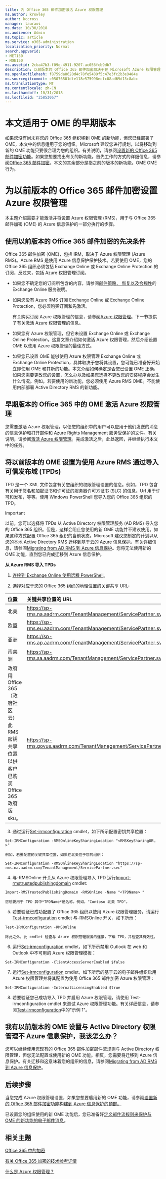 ```yaml
---
title: 为 Office 365 邮件加密激活 Azure 权限管理
ms.author: krowley
author: kccross
manager: laurawi
ms.date: 10/30/2018
ms.audience: Admin
ms.topic: article
ms.service: o365-administration
localization_priority: Normal
search.appverid:
- MET150
- MOE150
ms.assetid: 2cba47b3-f09e-4911-9207-ac056fcb9db7
description: 以前版本的 Office 365 邮件加密取决于在 Microsoft Azure 权限管理 （以前称为 Windows Azure Active Directory 权限管理）。
ms.openlocfilehash: f8759da8628d4c78fe5409f5c47e3fc2b3e9484e
ms.sourcegitcommit: c05076501dfe118e575998ecfc08ad69d13c8abc
ms.translationtype: MT
ms.contentlocale: zh-CN
ms.lasthandoff: 10/31/2018
ms.locfileid: "25853067"
---
```

# <a name="this-article-applies-to-the-previous-version-of-ome"></a>本文适用于 OME 的早期版本
如果您没有尚未将您的 Office 365 组织移到 OME 的新功能，但您已经部署了 OME，本文中的信息适用于您的组织。Microsoft 建议您进行规划，以将移动到新的 OME 功能只要很合理为您的组织。有关说明，请参阅[设置新的 Office 365 邮件加密功能](set-up-new-message-encryption-capabilities.md)。如果您想要找出有关的新功能，首先工作的方式的详细信息，请参阅[Office 365 邮件加密](ome.md)。本文的其余部分是指之前的版本的新功能，OME OME 行为。

# <a name="set-up-azure-rights-management-for-the-previous-version-of-office-365-message-encryption"></a>为以前版本的 Office 365 邮件加密设置 Azure 权限管理

本主题介绍需要才能激活并将设置 Azure 权限管理 (RMS)，用于与 Office 365 邮件加密 (OME) 的 Azure 信息保护的一部分执行的步骤。
  
## <a name="prerequisites-for-using-the-previous-version-of-office-365-message-encryption"></a>使用以前版本的 Office 365 邮件加密的先决条件
<a name="warmprereqs"> </a>

Office 365 邮件加密 (OME)，包括 IRM，取决于 Azure 权限管理 (Azure RMS)。Azure RMS 是使用 Azure 信息保护保护技术。若要使用 OME，您的 Office 365 组织必须包括 Exchange Online 或 Exchange Online Protection 的订阅，反过来，包括 Azure 权限管理订阅。
  
- 如果您不确定您的订阅所包含的内容，请参阅[邮件策略、 恢复以及合规性](https://technet.microsoft.com/library/exchange-online-message-policy-recovery-and-compliance.aspx)的 Exchange Online 服务说明。
    
- 如果您没有 Azure RMS 订阅 Exchange Online 或 Exchange Online Protection，您必须购买订阅和先激活。
    
    有关购买订阅 Azure 权限管理的信息，请参阅[Azure 权限管理](https://portal.office.com/Signup/MainSignUp15.aspx?&amp;OfferId=9DF77AF9-DAAE-4d51-8E0E-EEEADD4866B8&amp;dl=RIGHTSMANAGEMENT)。下一节提供了有关激活 Azure 权限管理的信息。
    
- 如果您有 Azure 权限管理，但它未设置 Exchange Online 或 Exchange Online Protection，这篇文章介绍如何激活 Azure 权限管理，然后介绍设置 OME 以使用 Azure 权限管理的最佳方式。
    
- 如果您已设置 OME 能够使用 Azure 权限管理 Exchange Online 或 Exchange Online Protection，具体取决于您将其设置，您可能已准备好开始立即使用 OME 和其新的功能。本文介绍如何确定是否您已设置 OME 正确，如果您需要更改您的设置，怎么办以及如果您选择不更改您的安装程序会发生什么情况。例如，若要使用的新功能，您必须使用 Azure RMS OME。不能使用内部部署 Active Directory RMS 的新功能。
    
## <a name="activate-azure-rights-management-for--the-previous-version-of-ome-in-office-365"></a>早期版本的 Office 365 中的 OME 激活 Azure 权限管理
<a name="activatewarm"> </a>

您需要激活 Azure 权限管理，以便您的组织中的用户可以应用于他们发送的消息的信息保护和打开邮件和 Azure Rights Management 服务受保护的文件。有关说明，请参阅[激活 Azure 权限管理](https://go.microsoft.com/fwlink/p/?LinkId=525775)。完成激活之后，此处返回，并继续执行本文中的任务。
  
## <a name="set-up-the-previous-version-of-ome-to-use-azure-rms-by-importing-trusted-publishing-domains-tpds"></a>将以前版本的 OME 设置为使用 Azure RMS 通过导入可信发布域 (TPDs)
<a name="importTPDs"> </a>

TPD 是一个 XML 文件包含有关您组织的权限管理设置的信息。例如，TPD 包含有关用于签名和加密证书和许可证的服务器许可方证书 (SLC) 的信息，Url 用于许可和发布，等等。使用 Windows PowerShell 您导入您的 Office 365 组织的 TPD。
  
> [!IMPORTANT]
> 以前，您可以选择将 TPDs 从 Active Directory 权限管理服务 (AD RMS) 导入您的 Office 365 组织。但是，这样会阻止您使用的新 OME 功能并不建议使用。如果这种方式配置 Office 365 组织的当前状态，Microsoft 建议您制定的计划以从您的本地 Active Directory RMS 迁移到基于云的 Azure 信息保护。有关详细信息，请参阅[Migrating from AD RMS 到 Azure 信息保护](https://docs.microsoft.com/information-protection/plan-design/migrate-from-ad-rms-to-azure-rms)。您将无法使用新的 OME 功能，直到您已完成迁移到 Azure 信息保护。 
  
 **从 Azure RMS 导入 TPDs**
  
1. [连接到 Exchange Online 使用远程 PowerShell](https://technet.microsoft.com/library/jj984289%28v=exchg.150%29.aspx)。
    
2. 选择对应于您的 Office 365 组织的地理位置的关键共享 URL:
    
|**位置**|**关键共享位置的 URL**|
|:-----|:-----|
|北美  <br/> |https://sp-rms.na.aadrm.com/TenantManagement/ServicePartner.svc  <br/> |
|欧盟  <br/> |https://sp-rms.eu.aadrm.com/TenantManagement/ServicePartner.svc  <br/> |
|亚洲  <br/> |https://sp-rms.ap.aadrm.com/TenantManagement/ServicePartner.svc  <br/> |
|南美洲  <br/> |https://sp-rms.sa.aadrm.com/TenantManagement/ServicePartner.svc  <br/> |
|政府用 Office 365（政府社区云）  <br/> 此 RMS 密钥共享位置以供客户已购买 Office 365 政府版 sku。  <br/> |https://sp-rms.govus.aadrm.com/TenantManagement/ServicePartner.svc  <br/> |
   
3. 通过运行[Set-irmconfiguration](https://technet.microsoft.com/library/dd979792%28v=exchg.160%29.aspx) cmdlet，如下所示配置密钥共享位置： 
    
  ```
  Set-IRMConfiguration -RMSOnlineKeySharingLocation "<RMSKeySharingURL >"
  ```

    例如，若要配置的关键共享位置，如果在北美位于您的组织：
    
  ```
  Set-IRMConfiguration -RMSOnlineKeySharingLocation "https://sp-rms.na.aadrm.com/TenantManagement/ServicePartner.svc"
  ```

4. 与-RMSOnline 开关从 Azure 权限管理导入 TPD 运行[Import-rmstrustedpublishingdomain](https://technet.microsoft.com/library/jj200724%28v=exchg.150%29.aspx) cmdlet: 
    
  ```
  Import-RMSTrustedPublishingDomain -RMSOnline -Name "<TPDName> "
  ```

    您想要用于 TPD 其中*TPDName*是名称。例如，"Contoso 北美 TPD"。 
    
5. 若要验证已成功配置了 Office 365 组织以使用 Azure 权限管理服务，请运行[Test-irmconfiguration](https://technet.microsoft.com/library/dd979798%28v=exchg.160%29.aspx) cmdlet 与-RMSOnline 开关，如下所示： 
    
  ```
  Test-IRMConfiguration -RMSOnline
  ```

    除此之外，此 cmdlet 检查与 Azure 权限管理服务的连接，下载 TPD，并检查其有效性。
    
6. 运行[Set-irmconfiguration](https://technet.microsoft.com/library/dd979792%28v=exchg.150%29.aspx) cmdlet，如下所示禁用 Outlook 在 web 和 Outlook 中不可用的 Azure 权限管理模板： 
    
  ```
  Set-IRMConfiguration -ClientAccessServerEnabled $false
  ```

7. 运行[Set-irmconfiguration](https://technet.microsoft.com/library/dd979792%28v=exchg.150%29.aspx) cmdlet，如下所示的基于云的电子邮件组织启用 Azure 权限管理并将其配置为使用 Office 365 邮件加密 Azure 权限管理： 
    
  ```
  Set-IRMConfiguration -InternalLicensingEnabled $true
  ```

8. 若要验证您已成功导入 TPD 并启用 Azure 权限管理，请使用 Test-irmconfiguration cmdlet 来测试 Azure 权限管理功能。有关详细信息，请参阅[Test-irmconfiguration](https://technet.microsoft.com/library/dd979798%28v=exchg.150%29.aspx)中的"示例 1"。
    
## <a name="i-have-the-previous-version-of-ome-set-up-with-active-directory-rights-management-not-azure-information-protection-what-do-i-do"></a>我有以前版本的 OME 设置与 Active Directory 权限管理不 Azure 信息保护，我该怎么办？
<a name="importTPDs"> </a>

您可以继续使用您现有的 Office 365 邮件加密邮件流规则与 Active Directory 权限管理，但您无法配置或使用新的 OME 功能。相反，您需要将迁移到 Azure 信息保护。有关迁移和这意味着您的组织的信息，请参阅[Migrating from AD RMS 到 Azure 信息保护](https://docs.microsoft.com/information-protection/deploy-use/prepare-environment-adrms)。
  
## <a name="next-steps"></a>后续步骤
<a name="importTPDs"> </a>

当您完成 Azure 权限管理设置，如果您想要启用新的 OME 功能，请参阅[设置新的 Office 365 邮件加密功能构建到 Azure 信息保护的顶部。](https://support.office.com/article/7ff0c040-b25c-4378-9904-b1b50210d00e)
  
已设置您的组织使用的新 OME 功能后，您已准备好[定义邮件流规则来保护与 OME 的新功能的电子邮件消息](define-mail-flow-rules-to-encrypt-email.md)。
  
## <a name="related-topics"></a>相关主题
<a name="importTPDs"> </a>

[Office 365 中的加密](encryption.md)
  
[有关 Office 365 加密的技术参考详情](technical-reference-details-about-encryption.md)
  
[什么是 Azure 权限管理？](https://docs.microsoft.com/information-protection/understand-explore/what-is-azure-rms)
  

